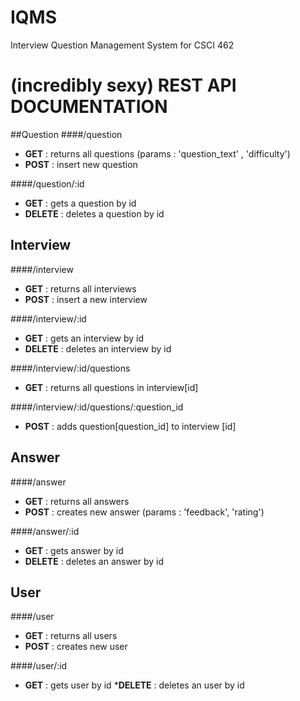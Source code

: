 # IQMS
Interview Question Management System for CSCI 462




# (incredibly sexy) REST API DOCUMENTATION

##Question
####/question
* **GET**  : returns all questions (params : 'question_text' , 'difficulty')
* **POST** : insert new question

####/question/:id
* **GET**    : gets a question by id
* **DELETE** : deletes a question by id

## Interview
####/interview
* **GET**  : returns all interviews
* **POST** : insert a new interview

####/interview/:id
* **GET**    : gets an interview by id
* **DELETE** : deletes an interview by id

####/interview/:id/questions
* **GET** : returns all questions in interview[id]
	
####/interview/:id/questions/:question_id
* **POST** : adds question[question_id] to interview [id]

## Answer
####/answer
* **GET**  : returns all answers
* **POST** : creates new answer (params : 'feedback', 'rating')

####/answer/:id
* **GET**    : gets answer by id
* **DELETE** : deletes an answer by id

## User
####/user
* **GET**  : returns all users
* **POST** : creates new user

####/user/:id
* **GET**    : gets user by id
***DELETE** : deletes an user by id
